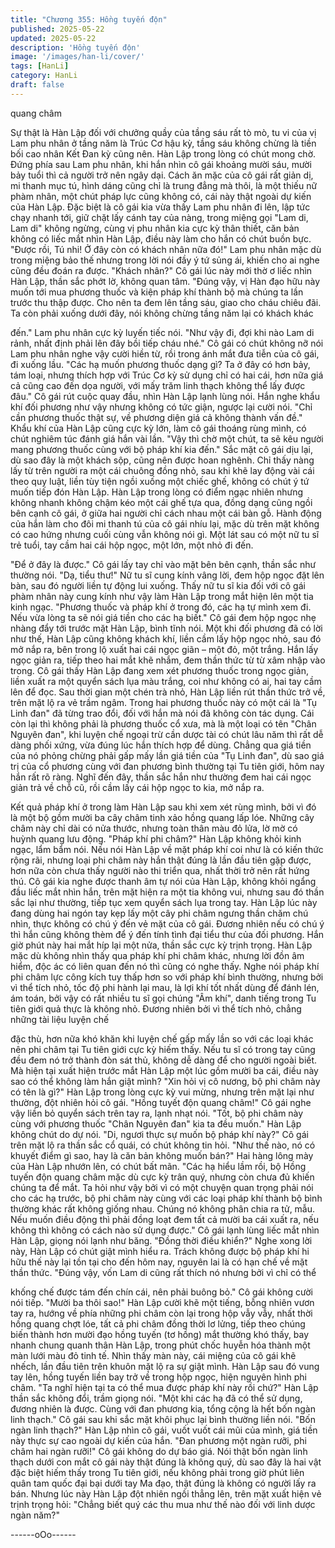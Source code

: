 ```yaml
---
title: "Chương 355: Hồng tuyến độn"
published: 2025-05-22
updated: 2025-05-22
description: 'Hồng tuyến độn'
image: '/images/han-li/cover/'
tags: [HanLi]
category: HanLi
draft: false
---
```


quang châm

Sự thật là Hàn Lập đối với chưởng quầy của tầng sáu rất tò mò,
tu vi của vị Lam phu nhân ở tầng năm là Trúc Cơ hậu kỳ, tầng sáu
không chừng là tiền bối cao nhân Kết Đan kỳ cũng nên.
Hàn Lập trong lòng có chút mong chờ.
Đứng phía sau Lam phu nhân, khi hắn nhìn cô gái khoảng mười
sáu, mười bảy tuổi thì cả người trở nên ngây dại.
Cách ăn mặc của cô gái rất giản dị, mi thanh mục tú, hình dáng
cũng chỉ là trung đẳng mà thôi, là một thiếu nữ phàm nhân, một
chút pháp lực cũng không có, cái này thật ngoài dự kiến của Hàn
Lập.
Đặc biệt là cô gái kia vừa thấy Lam phu nhân đi lên, lập tức chạy
nhanh tới, giữ chặt lấy cánh tay của nàng, trong miệng gọi "Lam
di, Lam di" không ngừng, cùng vị phu nhân kia cực kỳ thân thiết,
căn bản không có liếc mắt nhìn Hàn Lập, điều này làm cho hắn có
chút buồn bực.
"Được rồi, Tú nhi! Ở đây còn có khách nhân nữa đó!" Lam phu
nhân mặc dù trong miệng bảo thế nhưng trong lời nói đầy ý tứ
sủng ái, khiến cho ai nghe cũng đều đoán ra được.
"Khách nhân?" Cô gái lúc này mới thờ ơ liếc nhìn Hàn Lập, thần
sắc phớt lờ, không quan tâm.
"Đúng vậy, vị Hàn đạo hữu này muốn tới mua phương thuốc và
kiện pháp khí thành bộ mà chúng ta lần trước thu thập được. Cho
nên ta đem lên tầng sáu, giao cho cháu chiêu đãi. Ta còn phải
xuống dưới đây, nói không chừng tầng năm lại có khách khác

đến." Lam phu nhân cực kỳ luyến tiếc nói.
"Như vậy đi, đợi khi nào Lam di rảnh, nhất định phải lên đây bồi
tiếp cháu nhé." Cô gái có chút không nỡ nói
Lam phu nhân nghe vậy cười hiền từ, rồi trong ánh mắt đưa tiễn
của cô gái, đi xuống lầu.
"Các hạ muốn phương thuốc dạng gì? Ta ở đây có hơn bảy, tám
loại, nhưng thích hợp với Trúc Cơ kỳ sử dụng chỉ có hai cái, hơn
nữa giá cả cũng cao đến dọa người, với mấy trăm linh thạch
không thể lấy được đâu." Cô gái rút cuộc quay đầu, nhìn Hàn Lập
lạnh lùng nói.
Hắn nghe khẩu khí đối phương như vậy nhưng không có tức
giận, ngược lại cười nói.
"Chỉ cần phương thuốc thật sự, về phương diện giá cả không
thành vấn đề." Khẩu khí của Hàn Lập cũng cực kỳ lớn, làm cô gái
thoáng rùng mình, có chút nghiêm túc đánh giá hắn vài lần.
"Vậy thì chờ một chút, ta sẽ kêu người mang phương thuốc cùng
với bộ pháp khí kia đến." Sắc mặt cô gái dịu lại, dù sao đây là một
khách sộp, cũng nên được hoan nghênh.
Chỉ thấy nàng lấy từ trên người ra một cái chuông đồng nhỏ, sau
khi khẽ lay động vài cái theo quy luật, liền tùy tiện ngồi xuống một
chiếc ghế, không có chút ý tứ muốn tiếp đón Hàn Lập.
Hàn Lập trong lòng có điểm ngạc nhiên nhưng không nhanh
không chậm kéo một cái ghế tựa qua, đồng dạng cũng ngồi bên
cạnh cô gái, ở giữa hai người chỉ cách nhau một cái bàn gỗ.
Hành động của hắn làm cho đôi mi thanh tú của cô gái nhíu lại,
mặc dù trên mặt không có cao hứng nhưng cuối cùng vẫn không
nói gì.
Một lát sau có một nữ tu sĩ trẻ tuổi, tay cầm hai cái hộp ngọc, một
lớn, một nhỏ đi đến.

"Để ở đây là được." Cô gái lấy tay chỉ vào mặt bên bên cạnh, thần
sắc như thường nói.
"Dạ, tiểu thư!" Nữ tu sĩ cung kính vâng lời, đem hộp ngọc đặt lên
bàn, sau đó người liền tự động lui xuống.
Thấy nữ tu sĩ kia đối với cô gái phàm nhân này cung kính như vậy
làm Hàn Lập trong mắt hiện lên một tia kinh ngạc.
"Phương thuốc và pháp khí ở trong đó, các hạ tự mình xem đi.
Nếu vừa lòng ta sẽ nói giá tiền cho các hạ biết." Cô gái đem hộp
ngọc nhẹ nhàng đẩy tới trước mặt Hàn Lập, bình tĩnh nói.
Một khi đối phương đã có lời như thế, Hàn Lập cũng không khách
khí, liền cầm lấy hộp ngọc nhỏ, sau đó mở nắp ra, bên trong lộ
xuất hai cái ngọc giãn – một đỏ, một trắng.
Hắn lấy ngọc giản ra, tiếp theo hai mắt khẽ nhắm, đem thần thức
từ từ xâm nhập vào trong.
Cô gái thấy Hàn Lập đang xem xét phương thuốc trong ngọc
giản, liền xuất ra một quyển sách lụa màu trắng, coi như không có
ai, hai tay cầm lên để đọc.
Sau thời gian một chén trà nhỏ, Hàn Lập liền rút thần thức trở về,
trên mặt lộ ra vẻ trầm ngâm.
Trong hai phương thuốc này có một cái là "Tụ Linh đan" đã từng
trao đổi, đối với hắn mà nói đã không còn tác dụng. Cái còn lại thì
không phải là phương thuốc cổ xưa, mà là một loại có tên "Chân
Nguyên đan", khi luyện chế ngoại trừ cần dược tài có chút lâu
năm thì rất dễ dàng phối xứng, vừa đúng lúc hắn thích hợp để
dùng.
Chẳng qua giá tiền của nó phỏng chừng phải gấp mấy lần giá tiền
của "Tụ Linh đan", dù sao giá trị của cổ phương cùng với đan
phương bình thường tại Tu tiên giới, hôm nay hắn rất rõ ràng.
Nghĩ đến đây, thần sắc hắn như thường đem hai cái ngọc giản trả
về chỗ cũ, rồi cầm lấy cái hộp ngọc to kia, mở nắp ra.

Kết quả pháp khí ở trong làm Hàn Lập sau khi xem xét rùng mình,
bởi vì đó là một bộ gồm mười ba cây châm tinh xảo hồng quang
lấp lóe.
Những cây châm này chỉ dài có nửa thước, nhưng toàn thân màu
đỏ lửa, lờ mờ có huỳnh quang lưu động.
"Pháp khí phi châm?" Hàn Lập không khỏi kinh ngạc, lẩm bẩm
nói.
Nếu nói Hàn Lập về mặt pháp khí coi như là có kiến thức rộng rãi,
nhưng loại phi châm này hắn thật đúng là lần đầu tiên gặp được,
hơn nữa còn chưa thấy người nào thi triển qua, nhất thời trở nên
rất hứng thú.
Cô gái kia nghe được thanh âm tự nói của Hàn Lập, không khỏi
ngẩng đầu liếc mắt nhìn hắn, trên mặt hiện ra một tia không vui,
nhưng sau đó thần sắc lại như thường, tiếp tục xem quyển sách
lụa trong tay.
Hàn Lập lúc này đang dùng hai ngón tay kẹp lấy một cây phi
châm ngưng thần chăm chú nhìn, thực không có chú ý đến vẻ
mặt của cô gái. Đương nhiên nếu có chú ý thì hắn cũng không
thèm để ý đến tính tình đại tiểu thư của đối phương.
Hắn giờ phút này hai mắt híp lại một nửa, thần sắc cực kỳ trịnh
trọng.
Hàn Lập mặc dù không nhìn thấy qua pháp khí phi châm khác,
nhưng lời đồn âm hiểm, độc ác có liên quan đến nó thì cũng có
nghe thấy.
Nghe nói pháp khí phi châm lực công kích tuy thấp hơn so với
pháp khí bình thường, nhưng bởi vì thể tích nhỏ, tốc độ phi hành
lại mau, là lợi khí tốt nhất dùng để đánh lén, ám toán, bởi vậy có
rất nhiều tu sĩ gọi chúng "Âm khí", danh tiếng trong Tu tiên giới
quả thực là không nhỏ.
Đương nhiên bởi vì thể tích nhỏ, chẳng những tài liệu luyện chế

đặc thù, hơn nữa khó khăn khi luyện chế gấp mấy lần so với các
loại khác nên phi châm tại Tu tiên giới cực kỳ hiếm thấy. Nếu tu sĩ
có trong tay cũng đều đem nó trở thành đòn sát thủ, không dễ
dàng để cho người ngoài biết.
Mà hiện tại xuất hiện trước mắt Hàn Lập một lúc gồm mười ba
cái, điều này sao có thể không làm hắn giật mình?
"Xin hỏi vị cô nương, bộ phi châm này có tên là gì?" Hàn Lập
trong lòng cực kỳ vui mừng, nhưng trên mặt lại như thường, đột
nhiên hỏi cô gái.
"Hồng tuyết độn quang châm!" Cô gái nghe vậy liền bỏ quyển
sách trên tay ra, lạnh nhạt nói.
"Tốt, bộ phi châm này cùng với phương thuốc "Chân Nguyên
đan" kia ta đều muốn." Hàn Lập không chút do dự nói.
"Di, ngươi thực sự muốn bộ pháp khí này?" Cô gái trên mặt lộ ra
thần sắc cổ quái, có chút không tin hỏi.
"Như thế nào, nó có khuyết điểm gì sao, hay là căn bản không
muốn bán?" Hai hàng lông mày của Hàn Lập nhướn lên, có chút
bất mãn.
"Các hạ hiểu lầm rồi, bộ Hồng tuyến độn quang châm mặc dù cực
kỳ trân quý, nhưng còn chưa đủ khiến chúng ta để mắt. Ta hỏi
như vậy bởi vì có một chuyện quan trọng phải nói cho các hạ
trước, bộ phi châm này cùng với các loại pháp khí thành bộ bình
thường khác rất không giống nhau. Chúng nó không phân chia ra
tử, mẫu. Nếu muốn điều động thì phải đồng loạt đem tất cả mười
ba cái xuất ra, nếu không thì không có cách nào sử dụng được."
Cô gái lạnh lùng liếc mắt nhìn Hàn Lập, giọng nói lạnh như băng.
"Đồng thời điều khiển?" Nghe xong lời này, Hàn Lập có chút giật
mình hiểu ra. Trách không được bộ pháp khí hi hữu thế này lại
tồn tại cho đến hôm nay, nguyên lai là có hạn chế về mặt thần
thức.
"Đúng vậy, vốn Lam di cũng rất thích nó nhưng bởi vì chỉ có thể

khống chế được tám đến chín cái, nên phải buông bỏ." Cô gái
không cười nói tiếp.
"Mười ba thôi sao!"
Hàn Lập cười khẽ một tiếng, bỗng nhiên vươn tay ra, hướng về
phía những phi châm còn lại trong hộp vẫy vẫy, nhất thời hồng
quang chợt lóe, tất cả phi châm đồng thời lơ lửng, tiếp theo chúng
biến thành hơn mười đạo hồng tuyến (tơ hồng) mắt thường khó
thấy, bay nhanh chung quanh thân Hàn Lập, trong phút chốc
huyễn hóa thành một màn lưới màu đỏ tinh tế.
Nhìn thấy màn này, cái miệng của cô gái khẽ nhếch, lần đầu tiên
trên khuôn mặt lộ ra sự giật mình.
Hàn Lập sau đó vung tay lên, hồng tuyến liền bay trở về trong hộp
ngọc, hiện nguyên hình phi châm.
"Ta nghĩ hiện tại ta có thể mua được pháp khí này rồi chứ?" Hàn
Lập thần sắc không đổi, trầm giọng nói.
"Một khi các hạ đã có thể sử dụng, đương nhiên là được. Cùng
với đan phương kia, tổng cộng là hết bốn ngàn linh thạch." Cô gái
sau khi sắc mặt khôi phục lại bình thường liền nói.
"Bốn ngàn linh thạch?" Hàn Lập nhìn cô gái, vuốt vuốt cái mũi của
mình, giá tiền này thực sự cao ngoài dự kiến của hắn.
"Đan phương một ngàn rưỡi, phi châm hai ngàn rưỡi!" Cô gái
không do dự báo giá.
Nói thật bốn ngàn linh thạch dưới con mắt cô gái này thật đúng là
không quý, dù sao đây là hai vật đặc biệt hiếm thấy trong Tu tiên
giới, nếu không phải trong giờ phút liên quân tam quốc đại bại
dưới tay Ma đạo, thật đúng là không có người lấy ra bán.
Nhưng lúc này Hàn Lập đột nhiên ngồi thẳng lên, trên mặt xuất
hiện vẻ trịnh trọng hỏi: "Chẳng biết quý các thu mua như thế nào
đối với linh dược ngàn năm?"

------oOo------
